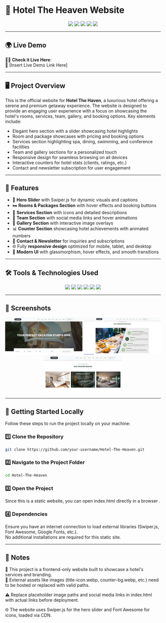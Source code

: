 # 🌟 Hotel The Heaven Website

<p align="center">
  <img src="https://img.shields.io/badge/HTML5-E34F26?style=for-the-badge&logo=html5&logoColor=white"/>
  <img src="https://img.shields.io/badge/CSS3-1572B6?style=for-the-badge&logo=css3&logoColor=white"/>
  <img src="https://img.shields.io/badge/JavaScript-F7DF1E?style=for-the-badge&logo=javascript&logoColor=black"/>
  <img src="https://img.shields.io/badge/Swiper-6332F6?style=for-the-badge&logo=swiper&logoColor=white"/>
  <img src="https://img.shields.io/badge/Responsive-Design-brightgreen?style=for-the-badge"/>
</p>

---

## 🌍 Live Demo

🧑‍💻 **Check it Live Here**:  
🔗 [Insert Live Demo Link Here]

---

## 🖥️ Project Overview

This is the official website for **Hotel The Haven**, a luxurious hotel offering a serene and premium getaway experience. The website is designed to provide an engaging user experience with a focus on showcasing the hotel's rooms, services, team, gallery, and booking options. Key elements include:

- Elegant hero section with a slider showcasing hotel highlights
- Room and package showcases with pricing and booking options
- Services section highlighting spa, dining, swimming, and conference facilities
- Team and gallery sections for a personalized touch
- Responsive design for seamless browsing on all devices
- Interactive counters for hotel stats (clients, ratings, etc.)
- Contact and newsletter subscription for user engagement

---

## 🚀 Features

- 🏨 **Hero Slider** with Swiper.js for dynamic visuals and captions
- 🛏️ **Rooms & Packages Section** with hover effects and booking buttons
- 💆 **Services Section** with icons and detailed descriptions
- 👥 **Team Section** with social media links and hover animations
- 📸 **Gallery Section** with interactive image overlays
- 📊 **Counter Section** showcasing hotel achievements with animated numbers
- 📧 **Contact & Newsletter** for inquiries and subscriptions
- 🌐 Fully **responsive design** optimized for mobile, tablet, and desktop
- 🎨 **Modern UI** with glassmorphism, hover effects, and smooth transitions

---

## 🛠️ Tools & Technologies Used

<p align="center">
  <img src="https://img.shields.io/badge/HTML5-E34F26?style=for-the-badge&logo=html5&logoColor=white"/>
  <img src="https://img.shields.io/badge/CSS3-1572B6?style=for-the-badge&logo=css3&logoColor=white"/>
  <img src="https://img.shields.io/badge/JavaScript-F7DF1E?style=for-the-badge&logo=javascript&logoColor=black"/>
  <img src="https://img.shields.io/badge/Swiper-6332F6?style=for-the-badge&logo=swiper&logoColor=white"/>
  <img src="https://img.shields.io/badge/Bootstrap-563D7C?style=for-the-badge&logo=bootstrap&logoColor=white"/>
  <img src="https://img.shields.io/badge/Font_Awesome-339AF0?style=for-the-badge&logo=fontawesome&logoColor=white"/>
</p>

---

## 📸 Screenshots

<div align="center">
  <img src="images/ss1.png" alt="Home Page" width="250" />
  <img src="images/ss2.png" alt="Services Page" width="250" />
  <img src="images/ss3.png" alt="Rooms Page" width="250" />
  
</div>

---

## 🚀 Getting Started Locally

Follow these steps to run the project locally on your machine:

### 1️⃣ Clone the Repository
```bash
git clone https://github.com/your-username/Hotel-The-Heaven.git
```
### 2️⃣ Navigate to the Project Folder
```bash
cd Hotel-The-Heaven
```
### 3️⃣ Open the Project
Since this is a static website, you can open index.html directly in a browser .

### 4️⃣ Dependencies
Ensure you have an internet connection to load external libraries (Swiper.js, Font Awesome, Google Fonts, etc.).<br>
No additional installations are required for this static site.

---

## 📌 Notes
🧪 This project is a frontend-only website built to showcase a hotel's services and branding. <br>
🔗 External assets like images (title-icon.webp, counter-bg.webp, etc.) need to be hosted or replaced with valid paths.<br>

⚠️ Replace placeholder image paths and social media links in index.html with actual links before deployment.<br>

🌐 The website uses Swiper.js for the hero slider and Font Awesome for icons, loaded via CDN.







